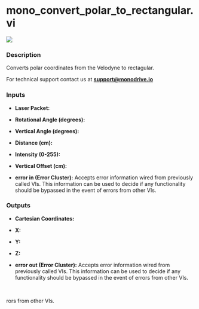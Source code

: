 # mono_convert_polar_to_rectangular.vi

<p class="img_container">
<img class="lg_img" src="../mono_convert_polar_to_rectangular.png"/>
</p>

### Description

Converts polar coordinates from the Velodyne to rectagular.

For technical support contact us at <b>support@monodrive.io</b> 

### Inputs

- **Laser Packet:**   

- **Rotational Angle (degrees):**   

- **Vertical Angle (degrees):**   

- **Distance (cm):**   

- **Intensity (0-255):**   

- **Vertical Offset (cm):**   

- **error in (Error Cluster):** Accepts error information wired from previously called VIs. This information can be used to decide if any functionality should be bypassed in the event of errors from other VIs. 

### Outputs

- **Cartesian Coordinates:**   

- **X:**   

- **Y:**   

- **Z:**   

- **error out (Error Cluster):** Accepts error information wired from previously called VIs. This information can be used to decide if any functionality should be bypassed in the event of errors from other VIs. 

<p>&nbsp;</p>
rors from other VIs. 

<p>&nbsp;</p>
